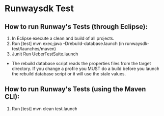 Runwaysdk Test
=======


How to run Runway's Tests (through Eclipse):
-------
1. In Eclipse execute a clean and build of all projects.
2. Run [test] mvn exec;java -Drebuild-database.launch (in runwaysdk-test/launches/maven)
3. Junit Run UeberTestSuite.launch


* The rebuild database script reads the properties files from the target directory. If you change a profile you MUST do a build before you launch the rebuild database script or it will use the stale values.



How to run Runway's Tests (using the Maven CLI):
-------
1. Run [test] mvn clean test.launch
